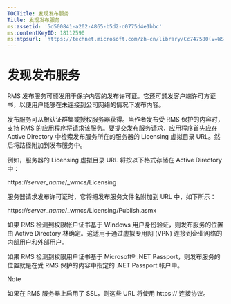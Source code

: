 ```yaml
---
TOCTitle: 发现发布服务
Title: 发现发布服务
ms:assetid: '5d500841-a202-4865-b5d2-d0775d4e1bbc'
ms:contentKeyID: 18112590
ms:mtpsurl: 'https://technet.microsoft.com/zh-cn/library/Cc747580(v=WS.10)'
---
```


发现发布服务
============

RMS 发布服务可颁发用于保护内容的发布许可证。它还可颁发客户端许可方证书，以便用户能够在未连接到公司网络的情况下发布内容。

发布服务可从根认证群集或授权服务器获得。当作者发布受 RMS 保护的内容时，支持 RMS 的应用程序将请求该服务。要提交发布服务请求，应用程序首先应在 Active Directory 中检索发布服务所在的服务器的 Licensing 虚拟目录 URL。然后将路径附加到发布服务中。

例如，服务器的 Licensing 虚拟目录 URL 将按以下格式存储在 Active Directory 中：

https://*server\_name*/\_wmcs/Licensing

服务器请求发布许可证时，它将把发布服务文件名附加到 URL 中，如下所示：

https://*server\_name*/\_wmcs/Licensing/Publish.asmx

如果 RMS 检测到权限帐户证书基于 Windows 用户身份验证，则发布服务的位置由 Active Directory 林确定。这适用于通过虚拟专用网 (VPN) 连接到企业网络的内部用户和外部用户。

如果 RMS 检测到权限用户证书基于 Microsoft® .NET Passport，则发布服务的位置就是在受 RMS 保护的内容中指定的 .NET Passport 帐户中。

> [!NOTE]  
> 如果在 RMS 服务器上启用了 SSL，则这些 URL 将使用 https:// 连接协议。  
